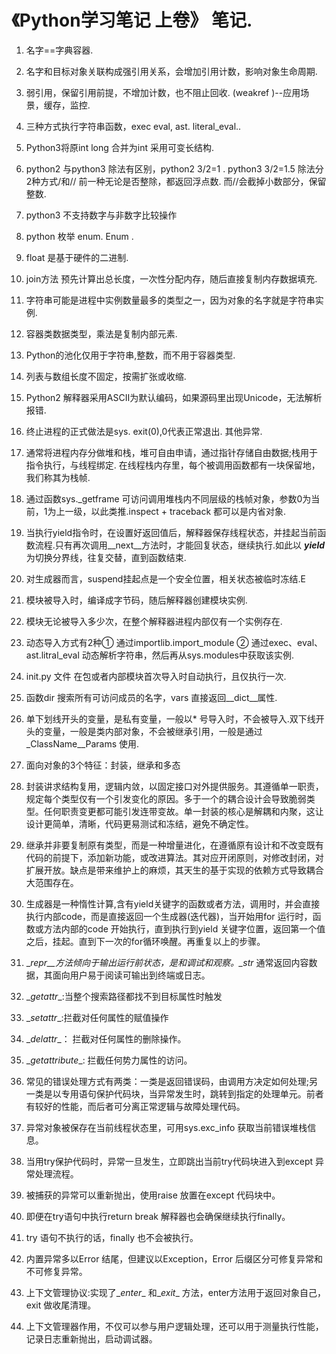 # 《Python学习笔记 上卷》 笔记.

1. 名字==字典容器.
2. 名字和目标对象关联构成强引用关系，会增加引用计数，影响对象生命周期.
3. 弱引用，保留引用前提，不增加计数，也不阻止回收.  (weakref )--应用场景，缓存，监控.
4. 三种方式执行字符串函数，exec eval, ast. literal_eval..
5. Python3将原int long 合并为int 采用可变长结构.
6. python2 与python3 除法有区别，python2 3/2=1 . python3 3/2=1.5 除法分2种方式/和// 前一种无论是否整除，都返回浮点数. 而//会截掉小数部分，保留整数.
7. python3 不支持数字与非数字比较操作
8. python 枚举 enum. Enum  .
9. float 是基于硬件的二进制.
10. join方法 预先计算出总长度，一次性分配内存，随后直接复制内存数据填充.
11. 字符串可能是进程中实例数量最多的类型之一，因为对象的名字就是字符串实例.
12. 容器类数据类型，乘法是复制内部元素.
13. Python的池化仅用于字符串,整数，而不用于容器类型.
14. 列表与数组长度不固定，按需扩张或收缩.
15. Python2 解释器采用ASCII为默认编码，如果源码里出现Unicode，无法解析报错.
16. 终止进程的正式做法是sys. exit(0),0代表正常退出. 其他异常.
17. 通常将进程内存分做堆和栈，堆可自由申请，通过指针存储自由数据;栈用于指令执行，与线程绑定. 在线程栈内存里，每个被调用函数都有一块保留地，我们称其为栈帧.
18. 通过函数sys._getframe 可访问调用堆栈内不同层级的栈帧对象，参数0为当前，1为上一级，以此类推.inspect + traceback 都可以是内省对象.
19. 当执行yield指令时，在设置好返回值后，解释器保存线程状态，并挂起当前函数流程.只有再次调用__next__方法时，才能回复状态，继续执行.如此以 ***yield***  为切换分界线，往复交替，直到函数结束.
20. 对生成器而言，suspend挂起点是一个安全位置，相关状态被临时冻结.E
21. 模块被导入时，编译成字节码，随后解释器创建模块实例.
22. 模块无论被导入多少次，在整个解释器进程内部仅有一个实例存在.

23. 动态导入方式有2种① 通过importlib.import_module ② 通过exec、eval、ast.litral_eval 动态解析字符串，然后再从sys.modules中获取该实例.

24. init.py 文件 在包或者内部模块首次导入时自动执行，且仅执行一次.

25. 函数dir 搜索所有可访问成员的名字，vars 直接返回__dict__属性.
26. 单下划线开头的变量，是私有变量，一般以* 号导入时，不会被导入.双下线开头的变量，一般是类内部对象，不会被继承引用，一般是通过_ClassName__Params 使用.

27. 面向对象的3个特征：封装，继承和多态
28. 封装讲求结构复用，逻辑内敛，以固定接口对外提供服务。其遵循单一职责，规定每个类型仅有一个引发变化的原因。多于一个的耦合设计会导致脆弱类型。任何职责变更都可能引发连带变故。单一封装的核心是解耦和内聚，这让设计更简单，清晰，代码更易测试和冻结，避免不确定性。
29. 继承并非要复制原有类型，而是一种增量进化，在遵循原有设计和不改变既有代码的前提下，添加新功能，或改进算法。其对应开闭原则，对修改封闭，对扩展开放。缺点是带来维护上的麻烦，其天生的基于实现的依赖方式导致耦合大范围存在。

30. 生成器是一种惰性计算,含有yield关键字的函数或者方法，调用时，并会直接执行内部code，而是直接返回一个生成器(迭代器)，当开始用for 运行时，函数或方法内部的code 开始执行，直到执行到yield 关键字位置，返回第一个值之后，挂起。直到下一次的for循环唤醒。再重复以上的步骤。
31. \__repr__方法倾向于输出运行前状态，是和调试和观察。\__str__ 通常返回内容数据，其面向用户易于阅读可输出到终端或日志。
32. \__getattr__:当整个搜索路径都找不到目标属性时触发
33. \__setattr__:拦截对任何属性的赋值操作
34. \__delattr__： 拦截对任何属性的删除操作。
35. \__getattribute__: 拦截任何势力属性的访问。
36. 常见的错误处理方式有两类：一类是返回错误码，由调用方决定如何处理;另一类是以专用语句保护代码块，当异常发生时，跳转到指定的处理单元。前者有较好的性能，而后者可分离正常逻辑与故障处理代码。
37. 异常对象被保存在当前线程状态里，可用sys.exc_info 获取当前错误堆栈信息。
38. 当用try保护代码时，异常一旦发生，立即跳出当前try代码块进入到except 异常处理流程。
39. 被捕获的异常可以重新抛出，使用raise 放置在except 代码块中。
40. 即便在try语句中执行return break 解释器也会确保继续执行finally。
41. try 语句不执行的话，finally 也不会被执行。
42. 内置异常多以Error 结尾，但建议以Exception，Error 后缀区分可修复异常和不可修复异常。
43. 上下文管理协议:实现了\__enter__ 和\__exit__ 方法，enter方法用于返回对象自己，exit 做收尾清理。
44. 上下文管理器作用，不仅可以参与用户逻辑处理，还可以用于测量执行性能，记录日志重新抛出，启动调试器。
